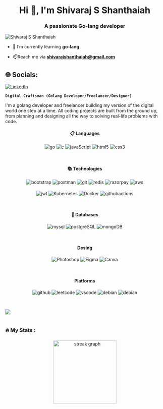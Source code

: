 <h1 align="center">Hi 👋, I'm Shivaraj S Shanthaiah</h1>
<h3 align="center">A passionate Go-lang developer</h3>

<p align="left"> <img src="https://komarev.com/ghpvc/?username=shivarajashanthaiah&label=Profile%20views&color=0e75b6&style=flat" alt="Shivaraj S Shanthaiah" /> </p>

- 🌱 I’m currently learning **go-lang**

- 📫Reach me via **shivarajshanthaiah@gmail.com**
## 🌐 Socials:
 [![LinkedIn](https://img.shields.io/badge/-LinkedIn-0077B5?style=for-the-badge&logo=linkedin&logoColor=white)](https://www.linkedin.com/in/shivaraj-s-s-7610372a9)

**`Digital Craftsman (Golang Developer/Freelancer/Designer)`**

I'm a golang developer and freelancer building my version of the digital world one step at a time. All coding projects are built from the ground up, from planning and designing all the way to solving real-life problems with code.

<h4 align="center"> 📋 Languages</h4>
 <p align="center">
    <img align="center" alt="go" width="auto" src="https://img.shields.io/badge/Go-00ADD8?style=for-the-badge&logo=go&logoColor=white" />
   <img align="center" alt="c" width="auto" src="https://img.shields.io/badge/C-00599C?style=for-the-badge&logo=c&logoColor=white" />
   <img align="center" alt="javaScript" width="auto" src="https://img.shields.io/badge/javascript-%23323330.svg?style=for-the-badge&logo=javascript&logoColor=%23F7DF1E" />
 <!--  <img align="center" alt="cpp" width="auto" src="https://img.shields.io/badge/C%2B%2B-00599C?style=for-the-badge&logo=c%2B%2B&logoColor=white" />-->
   <img align="center" alt="html5" width="auto" src="https://img.shields.io/badge/HTML5-E34F26?style=for-the-badge&logo=html5&logoColor=white" />
   <img align="center" alt="css3" width="auto" src="https://img.shields.io/badge/CSS3-1572B6?style=for-the-badge&logo=css3&logoColor=white" />
 </p>
   
   <br>
   <h4 align="center"> 📚 Technologies</h4>
   <p align="center">
     <img align="center" alt="bootstrap" width="auto" src="https://img.shields.io/badge/bootstrap-%238511FA.svg?style=for-the-badge&logo=bootstrap&logoColor=white" />
      <img align="center" alt="postman" width="auto" src="https://img.shields.io/badge/Postman-FF6C37?style=for-the-badge&logo=postman&logoColor=white" />
      <img align="center" alt="git" width="auto" src="https://img.shields.io/badge/GIT-E44C30?style=for-the-badge&logo=git&logoColor=white" />
      <img align="center" alt="redis" width="auto" src="https://img.shields.io/badge/redis-%23DD0031.svg?&style=for-the-badge&logo=redis&logoColor=white" />
      <img align="center" alt="razorpay" width="auto" src="https://img.shields.io/badge/Razorpay-02042B?style=for-the-badge&logo=razorpay&logoColor=3395FF" />
      <img align="center" alt="aws" width="auto" src="https://img.shields.io/badge/Amazon_AWS-232F3E?style=for-the-badge&logo=amazon-aws&logoColor=white" />
    <br>
    <br>
      <img align="center" alt="jwt" width="auto" src="https://img.shields.io/badge/JWT-black?style=for-the-badge&logo=JSON%20web%20tokens" />
      <img align="center" alt="Kubernetes" width="auto" src="https://img.shields.io/badge/kubernetes-%23326ce5.svg?style=for-the-badge&logo=kubernetes&logoColor=white" /> 
      <img align="center" alt="Docker" width="auto" src="https://img.shields.io/badge/docker-%230db7ed.svg?style=for-the-badge&logo=docker&logoColor=white" />  
      <img align="center" alt="githubactions" width="auto" src="https://img.shields.io/badge/GitHub_Actions-2088FF?style=for-the-badge&logo=github-actions&logoColor=white" />
</p>
<br>
<h4 align="center"> 💾 Databases</h4>
 <p align="center">
   <img align="center" alt="mysql" width="auto" src="https://img.shields.io/badge/MySQL-005C84?style=for-the-badge&logo=mysql&logoColor=white" />
   <img align="center" alt="postgreSQL" width="auto" src="https://img.shields.io/badge/PostgreSQL-316192?style=for-the-badge&logo=postgresql&logoColor=white" /> 
   <img align="center" alt="mongoDB" width="auto" src="https://img.shields.io/badge/MongoDB-4EA94B?style=for-the-badge&logo=mongodb&logoColor=white" />
</p>
   
<br>

<h4 align="center"> Desing</h4>
 <p align="center">
   <img align="center" alt="Photoshop" width="auto" src="https://img.shields.io/badge/Adobe%20Photoshop-31A8FF?style=for-the-badge&logo=Adobe%20Photoshop&logoColor=black" />
   <img align="center" alt="Figma" width="auto" src="https://img.shields.io/badge/Figma-F24E1E?style=for-the-badge&logo=figma&logoColor=white" />
   <img align="center" alt="Canva" width="auto" src="https://img.shields.io/badge/Canva-%2300C4CC.svg?&style=for-the-badge&logo=Canva&logoColor=white" />
 </p>
   
 <br>
<h4 align="center">Platforms</h4>
 <p align="center">
   <img align="center" alt="github" width="auto" src="https://img.shields.io/badge/github-181717.svg?style=for-the-badge&logo=github&logoColor=white" />
   <img align="center" alt="leetcode" width="auto" src="https://img.shields.io/badge/-LeetCode-FFA116?style=for-the-badge&logo=LeetCode&logoColor=black" />
   <img align="center" alt="vscode" width="auto" src="https://img.shields.io/badge/VSCode-0078D4?style=for-the-badge&logo=visual%20studio%20code&logoColor=white" />
   <img align="center" alt="debian" width="auto" src="https://img.shields.io/badge/Debian-A81D33?style=for-the-badge&logo=debian&logoColor=white" />
   <img align="center" alt="debian" width="auto" src="https://img.shields.io/badge/Windows-0078D6?style=for-the-badge&logo=windows&logoColor=white" />
 </p>

<br>

 <img src="https://user-images.githubusercontent.com/73097560/115834477-dbab4500-a447-11eb-908a-139a6edaec5c.gif"><br><br>

<h3 align="left">🔥   My Stats :</h3>

###

<div align="center">
  <img src="https://streak-stats.demolab.com?user=shivarajshanthaiah&locale=en&mode=daily&theme=dark&hide_border=false&border_radius=5&order=3" height="200" alt="streak graph"  />
</div>

###
